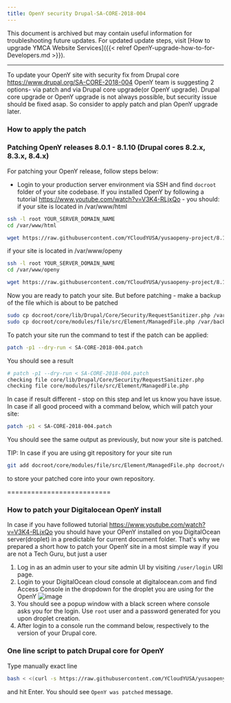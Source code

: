 ```yaml
---
title: OpenY security Drupal-SA-CORE-2018-004
---
```


This document is archived but may contain useful information for troubleshooting future updates. For updated update steps, visit [How to upgrade YMCA Website Services]({{< relref OpenY-upgrade-how-to-for-Developers.md >}}).

---

To update your OpenY site with security fix from Drupal core https://www.drupal.org/SA-CORE-2018-004
OpenY team is suggesting 2 options- via patch and via Drupal core upgrade(or OpenY upgrade).
Drupal core upgrade or OpenY upgrade is not always possible, but security issue should be fixed asap.
So consider to apply patch and plan OpenY upgrade later.

### How to apply the patch

### Patching OpenY releases 8.0.1 - 8.1.10 (Drupal cores 8.2.x, 8.3.x, 8.4.x)

For patching your OpenY release, follow steps below:
* Login to your production server environment via SSH and find ```docroot``` folder of your site codebase. If you installed OpenY by following a tutorial https://www.youtube.com/watch?v=V3K4-RLjxQo - you should:
if your site is located in /var/www/html
```sh
ssh -l root YOUR_SERVER_DOMAIN_NAME
cd /var/www/html

wget https://raw.githubusercontent.com/YCloudYUSA/yusaopeny-project/8.1.x/scripts/patches/SA-CORE-2018-004.patch
```

if your site is located in /var/www/openy
```sh
ssh -l root YOUR_SERVER_DOMAIN_NAME
cd /var/www/openy

wget https://raw.githubusercontent.com/YCloudYUSA/yusaopeny-project/8.1.x/scripts/patches/SA-CORE-2018-004.patch
```

Now you are ready to patch your site. But before patching - make a backup of the file which is about to be patched
```sh
sudo cp docroot/core/lib/Drupal/Core/Security/RequestSanitizer.php /var/backups/RequestSanitizer.php
sudo cp docroot/core/modules/file/src/Element/ManagedFile.php /var/backups/ManagedFile.php
```
To patch your site run the command to test if the patch can be applied:
```sh
patch -p1 --dry-run < SA-CORE-2018-004.patch
```
You should see a result
```sh
# patch -p1 --dry-run < SA-CORE-2018-004.patch
checking file core/lib/Drupal/Core/Security/RequestSanitizer.php
checking file core/modules/file/src/Element/ManagedFile.php
```
In case if result different - stop on this step and let us know you have issue.
In case if all good proceed with a command below, which will patch your site:
```sh
patch -p1 < SA-CORE-2018-004.patch
```
You should see the same output as previously, but now your site is patched.

TIP: In case if you are using git repository for your site run
```sh
git add docroot/core/modules/file/src/Element/ManagedFile.php docroot/core/lib/Drupal/Core/Security && git commit -m "Patching OpenY core" && git push
```
to store your patched core into your own repository.


==========================

### How to patch your Digitalocean OpenY install

In case if you have followed tutorial https://www.youtube.com/watch?v=V3K4-RLjxQo you should have your OPenY installed on you DigitalOcean server(droplet) in a predictable for current document folder. That's why we prepared a short how to patch your OpenY site in a most simple way if you are not a Tech Guru, but just a user
1. Log in as an admin user to your site admin UI by visiting ```/user/login``` URI page.
2. Login to your DigitalOcean cloud console at digitalocean.com and find Access Console in the dropdown for the droplet you are using for the OpenY ![image](https://user-images.githubusercontent.com/563412/38104705-b2ebf8fe-3392-11e8-8c27-55db3ed032ff.png)
3. You should see a popup window with a black screen where console asks you for the login. Use ```root``` user and a password generated for you upon droplet creation.
4. After login to a console run the command below, respectively to the version of your Drupal core.

### One line script to patch Drupal core for OpenY

Type manually exact line

```sh
bash < <(curl -s https://raw.githubusercontent.com/YCloudYUSA/yusaopeny-project/8.1.x/scripts/patches/runSA-CORE-2018-004.sh)
```
and hit Enter.
You should see ```OpenY was patched``` message.
